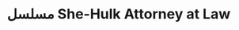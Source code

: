 ---
title: مسلسل She-Hulk  Attorney at Law
description: في إطار من الخيال العلمي والكوميديا، يتناول العمل قصة المحامية جينيفر والترز، والتي تتغير الأمور في حياتها تمامًا حينما تكتسب قدرات خارقة تحولها إلى نسخة نسائية من هولك، وتتلقى العون من ابن عمها بروس بانر.
img: 16.jpg
quality: 1080p WEB-DL
youtube: https://www.youtube.com/watch?v=u7JsKhI2An0
year: 2022
imdb: 
  rating: 5.2
  Votes: 56,772
  link: https://www.imdb.com/title/tt10857160/
time: 45
tags: [أكشن, كوميدي, مغامرات ]
categories: مسلسلات أجنبى
sections: Series
---